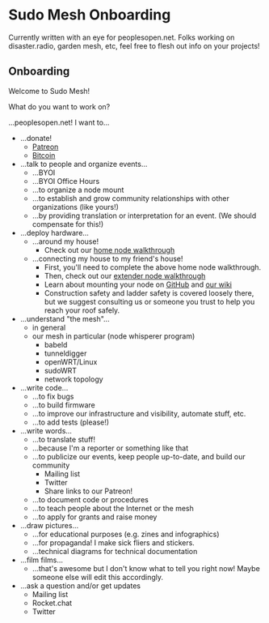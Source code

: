 # Sudo Mesh Onboarding
Currently written with an eye for peoplesopen.net. Folks working on disaster.radio, garden mesh, etc, feel free to flesh out info on your projects!

## Onboarding
Welcome to Sudo Mesh!

What do you want to work on?

...peoplesopen.net! I want to...

- ...donate!
    - [Patreon](https://www.patreon.com/peoplesopennet)
    - [Bitcoin](https://blockchain.info/address/12RxU4DpLpdWcmEBn7Tj325CCXBwt5i9Hc)
- ...talk to people and organize events...
    - ...BYOI
    - ...BYOI Office Hours
    - ...to organize a node mount
    - ...to establish and grow community relationships with other organizations (like yours!)
    - ...by providing translation or interpretation for an event. (We should compensate for this!)
- ...deploy hardware...
    - ...around my house!
        - Check out our [home node walkthrough](https://sudoroom.org/wiki/Mesh/WalkThrough)
    - ...connecting my house to my friend's house!
        - First, you'll need to complete the above home node walkthrough.
        - Then, check out our [extender node walkthrough](https://sudoroom.org/wiki/Mesh/Flashing_extender_nodes)
        - Learn about mounting your node on [GitHub](https://github.com/sudomesh/mounting) and [our wiki](https://sudoroom.org/wiki/Mesh/Mounting)
        - Construction safety and ladder safety is covered loosely there, but we suggest consulting us or someone you trust to help you reach your roof safely.
- ...understand "the mesh"...
    - in general
    - our mesh in particular (node whisperer program)
        - babeld
        - tunneldigger
        - openWRT/Linux
        - sudoWRT
        - network topology
- ...write code...
    - ...to fix bugs
    - ...to build firmware
    - ...to improve our infrastructure and visibility, automate stuff, etc.
    - ...to add tests (please!)
- ...write words...
    - ...to translate stuff!
    - ...because I'm a reporter or something like that
    - ...to publicize our events, keep people up-to-date, and build our community
        - Mailing list
        - Twitter
        - Share links to our Patreon!
    - ...to document code or procedures
    - ...to teach people about the Internet or the mesh
    - ...to apply for grants and raise money
- ...draw pictures...
    - ...for educational purposes (e.g. zines and infographics)
    - ...for propaganda! I make sick fliers and stickers.
    - ...technical diagrams for technical documentation
- ...film films...
    - ...that's awesome but I don't know what to tell you right now! Maybe someone else will edit this accordingly.
- ...ask a question and/or get updates
    - Mailing list
    - Rocket.chat
    - Twitter
